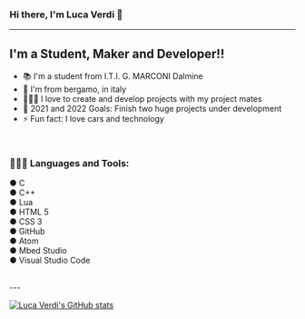 ### Hi there, I'm Luca Verdi 👋 

---

## I'm a Student, Maker and Developer!!

- 📚 I'm a student from I.T.I. G. MARCONI Dalmine
- 📍 I'm from bergamo, in italy
- 👨🏼‍💻 I love to create and develop projects with my project mates
- 🥅 2021 and 2022 Goals: Finish two huge projects under development 
- ⚡ Fun fact: I love cars and technology


<br />

### 👨🏼‍💻 Languages and Tools:

● C <br />
● C++ <br />
● Lua <br />
● HTML 5 <br />
● CSS 3 <br />
● GitHub <br />
● Atom <br />
● Mbed Studio <br />
● Visual Studio Code 


<br />
---

[![Luca Verdi's GitHub stats](https://github-readme-stats.vercel.app/api?username=verdiluca&show_icons=true&theme=dracula)](https://github.com/verdiluca/github-readme-stats)




